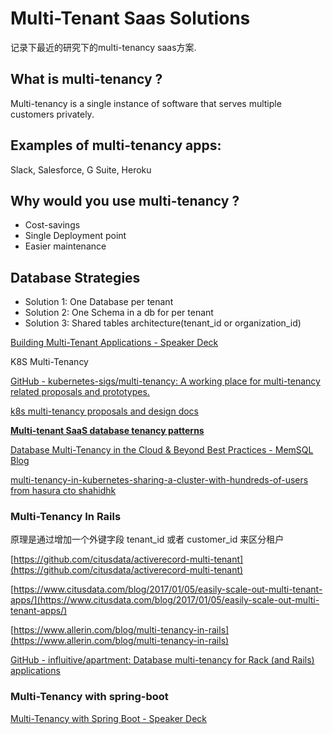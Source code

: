 # Multi-Tenant Saas Solutions

记录下最近的研究下的multi-tenancy saas方案.

## What is multi-tenancy ?
Multi-tenancy is a single instance of software that serves multiple customers privately.

## Examples of multi-tenancy apps:
Slack, Salesforce, G Suite, Heroku

## Why would you use multi-tenancy ?

* Cost-savings
* Single Deployment point
* Easier maintenance

## Database Strategies

* Solution 1: One Database per tenant
* Solution 2: One Schema in a db for per tenant
* Solution 3: Shared tables architecture(tenant_id or organization_id)

[Building Multi-Tenant Applications - Speaker Deck](https://speakerdeck.com/tomschlick/building-multi-tenant-applications)

K8S Multi-Tenancy 

[GitHub - kubernetes-sigs/multi-tenancy: A working place for multi-tenancy related proposals and prototypes.](https://github.com/kubernetes-sigs/multi-tenancy)

[k8s multi-tenancy proposals and design docs](https://github.com/kubernetes-sigs/multi-tenancy/blob/master/docs/links.md)


[**Multi-tenant SaaS database tenancy patterns**](https://docs.microsoft.com/en-us/azure/sql-database/saas-tenancy-app-design-patterns)

[Database Multi-Tenancy in the Cloud & Beyond Best Practices - MemSQL Blog](https://www.memsql.com/blog/database-multi-tenancy-in-the-cloud-and-beyond/)


[multi-tenancy-in-kubernetes-sharing-a-cluster-with-hundreds-of-users from hasura cto shahidhk](https://speakerdeck.com/shahidhk/multi-tenancy-in-kubernetes-sharing-a-cluster-with-hundreds-of-users) 


### Multi-Tenancy In Rails

原理是通过增加一个外键字段 tenant_id 或者 customer_id 来区分租户

[https://github.com/citusdata/activerecord-multi-tenant](https://github.com/citusdata/activerecord-multi-tenant) 

[https://www.citusdata.com/blog/2017/01/05/easily-scale-out-multi-tenant-apps/](https://www.citusdata.com/blog/2017/01/05/easily-scale-out-multi-tenant-apps/) 

[https://www.allerin.com/blog/multi-tenancy-in-rails](https://www.allerin.com/blog/multi-tenancy-in-rails) 

[GitHub - influitive/apartment: Database multi-tenancy for Rack (and Rails) applications](https://github.com/influitive/apartment)


### Multi-Tenancy with spring-boot

[Multi-Tenancy with Spring Boot - Speaker Deck](https://speakerdeck.com/stormpath/multi-tenancy-with-spring-boot)
